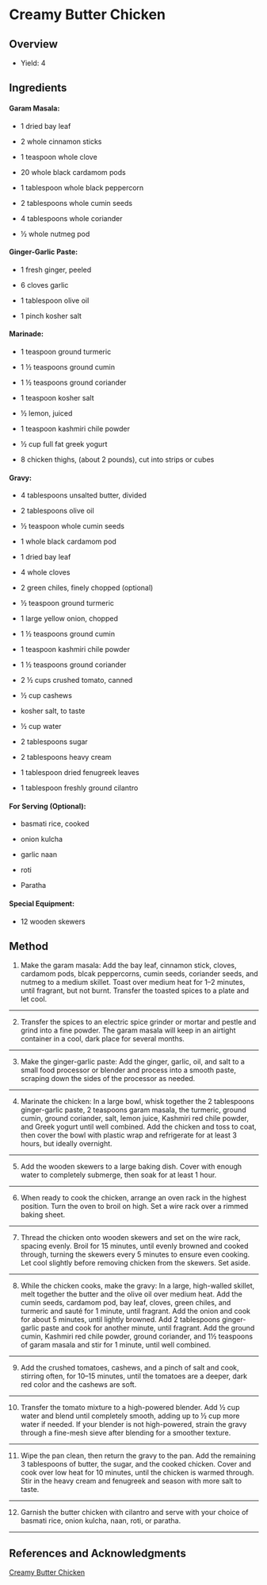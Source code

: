 # Creamy Butter Chicken

## Overview

- Yield: 4

## Ingredients

#### Garam Masala:

- 1 dried bay leaf

- 2 whole cinnamon sticks

- 1 teaspoon whole clove

- 20 whole black cardamom pods

- 1 tablespoon whole black peppercorn

- 2 tablespoons whole cumin seeds

- 4 tablespoons whole coriander

- ½ whole nutmeg pod

#### Ginger-Garlic Paste:

- 1 fresh ginger, peeled

- 6 cloves garlic

- 1 tablespoon olive oil

- 1 pinch kosher salt

#### Marinade:

- 1 teaspoon ground turmeric

- 1 ½ teaspoons ground cumin

- 1 ½ teaspoons ground coriander

- 1 teaspoon kosher salt

- ½ lemon, juiced

- 1 teaspoon kashmiri chile powder

- ½ cup full fat greek yogurt

- 8 chicken thighs, (about 2 pounds), cut into strips or cubes

#### Gravy:

- 4 tablespoons unsalted butter, divided

- 2 tablespoons olive oil

- ½ teaspoon whole cumin seeds

- 1 whole black cardamom pod

- 1 dried bay leaf

- 4 whole cloves

- 2 green chiles, finely chopped (optional)

- ½ teaspoon ground turmeric

- 1 large yellow onion, chopped

- 1 ½ teaspoons ground cumin

- 1 teaspoon kashmiri chile powder

- 1 ½ teaspoons ground coriander

- 2 ½ cups crushed tomato, canned

- ½ cup cashews

- kosher salt, to taste

- ½ cup water

- 2 tablespoons sugar

- 2 tablespoons heavy cream

- 1 tablespoon dried fenugreek leaves

- 1 tablespoon freshly ground cilantro

#### For Serving (Optional):

- basmati rice, cooked

- onion kulcha

- garlic naan

- roti

- Paratha

#### Special Equipment:

- 12 wooden skewers

## Method

1. Make the garam masala: Add the bay leaf, cinnamon stick, cloves, cardamom pods, blcak peppercorns, cumin seeds, coriander seeds, and nutmeg to a medium skillet. Toast over medium heat for 1–2 minutes, until fragrant, but not burnt. Transfer the toasted spices to a plate and let cool.
---

2. Transfer the spices to an electric spice grinder or mortar and pestle and grind into a fine powder. The garam masala will keep in an airtight container in a cool, dark place for several months.
---

3. Make the ginger-garlic paste: Add the ginger, garlic, oil, and salt to a small food processor or blender and process into a smooth paste, scraping down the sides of the processor as needed.
---

4. Marinate the chicken: In a large bowl, whisk together the 2 tablespoons ginger-garlic paste, 2 teaspoons garam masala, the turmeric, ground cumin, ground coriander, salt, lemon juice, Kashmiri red chile powder, and Greek yogurt until well combined. Add the chicken and toss to coat, then cover the bowl with plastic wrap and refrigerate for at least 3 hours, but ideally overnight.
---

5. Add the wooden skewers to a large baking dish. Cover with enough water to completely submerge, then soak for at least 1 hour.
---

6. When ready to cook the chicken, arrange an oven rack in the highest position. Turn the oven to broil on high. Set a wire rack over a rimmed baking sheet.
---

7. Thread the chicken onto wooden skewers and set on the wire rack, spacing evenly. Broil for 15 minutes, until evenly browned and cooked through, turning the skewers every 5 minutes to ensure even cooking. Let cool slightly before removing chicken from the skewers. Set aside.
---

8. While the chicken cooks, make the gravy: In a large, high-walled skillet, melt together the butter and the olive oil over medium heat. Add the cumin seeds, cardamom pod, bay leaf, cloves, green chiles, and turmeric and sauté for 1 minute, until fragrant. Add the onion and cook for about 5 minutes, until lightly browned. Add 2 tablespoons ginger-garlic paste and cook for another minute, until fragrant. Add the ground cumin, Kashmiri red chile powder, ground coriander, and 1½ teaspoons of garam masala and stir for 1 minute, until well combined.
---

9. Add the crushed tomatoes, cashews, and a pinch of salt and cook, stirring often, for 10–15 minutes, until the tomatoes are a deeper, dark red color and the cashews are soft.
---

10. Transfer the tomato mixture to a high-powered blender. Add ½ cup water and blend until completely smooth, adding up to ½ cup more water if needed. If your blender is not high-powered, strain the gravy through a fine-mesh sieve after blending for a smoother texture.
---

11. Wipe the pan clean, then return the gravy to the pan. Add the remaining 3 tablespoons of butter, the sugar, and the cooked chicken. Cover and cook over low heat for 10 minutes, until the chicken is warmed through. Stir in the heavy cream and fenugreek and season with more salt to taste.
---

12. Garnish the butter chicken with cilantro and serve with your choice of basmati rice, onion kulcha, naan, roti, or paratha.
---

## References and Acknowledgments

[Creamy Butter Chicken](https://tasty.co/recipe/tasty-101-butter-chicken-chicken-makhani)

